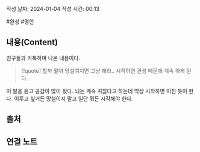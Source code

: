 작성 날짜: 2024-01-04
작성 시간: 00:13

#완성 #명언 


## 내용(Content)
친구들과 카톡하며 나온 내용이다.

>[!quote]
>할까 말까 망설여지면 그냥 해라.. 시작하면 관성 때문에 계속 하게 된다.

이 말을 듣고 공감이 많이 됬다. 뇌는 계속 귀찮다고 하는데 막상 시작하면 미친 듯이 한다. 이루고 싶거든 망설이지 말고 일단 뭐든 시작해야 한다.
## 출처

## 연결 노트
